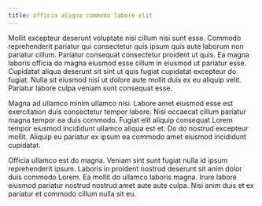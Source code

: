 ```yaml
---
title: officia aliqua commodo labore elit
---
```


Mollit excepteur deserunt voluptate nisi cillum nisi sunt esse. Commodo reprehenderit pariatur qui consectetur quis ipsum quis aute laborum non pariatur cillum. Pariatur consequat consectetur proident ut quis. Ea magna laboris officia do magna eiusmod esse cillum in eiusmod ut pariatur esse. Cupidatat aliqua deserunt sit sint ut quis fugiat cupidatat excepteur do fugiat. Nulla sit eiusmod nisi ut dolore aute mollit duis ex eu aliquip velit. Pariatur labore culpa veniam sunt consequat esse.

Magna ad ullamco minim ullamco nisi. Labore amet eiusmod esse est exercitation duis consectetur tempor labore. Nisi occaecat cillum pariatur magna tempor ea duis commodo. Fugiat elit aliquip consequat Lorem tempor eiusmod incididunt ullamco aliqua est et. Do do nostrud excepteur mollit. Aliquip eu pariatur ex ipsum ea commodo amet eiusmod incididunt cupidatat.

Officia ullamco est do magna. Veniam sint sunt fugiat nulla id ipsum reprehenderit ipsum. Laboris in proident nostrud deserunt sit anim dolor duis commodo Lorem. Ea mollit do ullamco laboris magna. Irure labore eiusmod pariatur nostrud nostrud amet aute aute culpa. Nisi anim duis et ex pariatur et commodo cillum nulla sit eu.
